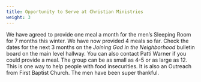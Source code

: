 ```yaml
---
title: Opportunity to Serve at Christian Ministries
weight: 3
---
```


We have agreed to provide one meal a month for the men’s Sleeping Room for 7 months this winter. We have now provided 4 meals so far. Check the dates for the next 3 months on the *Joining God in the Neighborhood* bulletin board on the main level hallway. You can also contact  Patti Warner if you could provide a meal. The group can be as small as 4-5 or as large as 12. This is one way to help people with food insecurities. It is also an Outreach from First Baptist Church. The men have been super thankful.